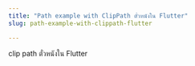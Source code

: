 ```yaml
---
title: "Path example with ClipPath ตั๋วหนังใน Flutter"
slug: path-example-with-clippath-flutter

---
```


clip path ตั๋วหนังใน Flutter